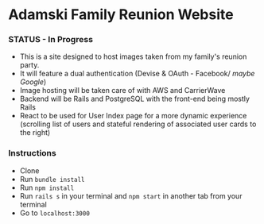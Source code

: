 # Adamski Family Reunion Website

### STATUS - In Progress

* This is a site designed to host images taken from my family's reunion party.
* It will feature a dual authentication (Devise & OAuth - Facebook/ *maybe Google*)
* Image hosting will be taken care of with AWS and CarrierWave
* Backend will be Rails and PostgreSQL with the front-end being mostly Rails
* React to be used for User Index page for a more dynamic experience (scrolling list of users and stateful rendering of associated user cards to the right)

### Instructions 

* Clone
* Run `bundle install`
* Run `npm install`
* Run `rails s` in your terminal and `npm start` in another tab from your terminal
* Go to `localhost:3000`
